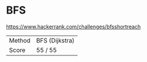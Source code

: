 # BFS

https://www.hackerrank.com/challenges/bfsshortreach

| | |
| - | - |
| Method | BFS (Dijkstra) |
| Score | 55 / 55 | 